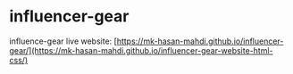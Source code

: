 # influencer-gear
influence-gear
live website: [https://mk-hasan-mahdi.github.io/influencer-gear/](https://mk-hasan-mahdi.github.io/influencer-gear-website-html-css/)
